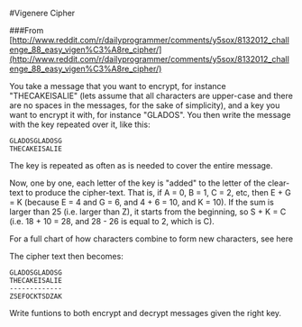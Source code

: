 #Vigenere Cipher

###From [http://www.reddit.com/r/dailyprogrammer/comments/y5sox/8132012_challenge_88_easy_vigen%C3%A8re_cipher/](http://www.reddit.com/r/dailyprogrammer/comments/y5sox/8132012_challenge_88_easy_vigen%C3%A8re_cipher/)

You take a message that you want to encrypt, for instance "THECAKEISALIE" (lets assume that all characters are upper-case and there are no spaces in the messages, for the sake of simplicity), and a key you want to encrypt it with, for instance "GLADOS". You then write the message with the key repeated over it, like this:

    GLADOSGLADOSG
    THECAKEISALIE

The key is repeated as often as is needed to cover the entire message.

Now, one by one, each letter of the key is "added" to the letter of the clear-text to produce the cipher-text. That is, if A = 0, B = 1, C = 2, etc, then E + G = K (because E = 4 and G = 6, and 4 + 6 = 10, and K = 10). If the sum is larger than 25 (i.e. larger than Z), it starts from the beginning, so S + K = C (i.e. 18 + 10 = 28, and 28 - 26 is equal to 2, which is C).

For a full chart of how characters combine to form new characters, see here

The cipher text then becomes:

    GLADOSGLADOSG
    THECAKEISALIE
    -------------
    ZSEFOCKTSDZAK

Write funtions to both encrypt and decrypt messages given the right key.
